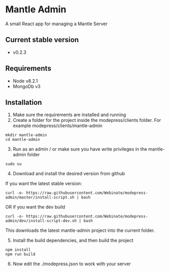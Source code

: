 # Mantle Admin
A small React app for managing a Mantle Server

## Current stable version
* v0.2.3

## Requirements
* Node v8.2.1
* MongoDb v3

## Installation

1) Make sure the requirements are installed and running
2) Create a folder for the project inside the modepress/clients folder.
For example modepress/clients/mantle-admin

```
mkdir mantle-admin
cd mantle-admin
```

3) Run as an admin / or make sure you have write privileges in the mantle-admin folder

```
sudo su
```

4) Download and install the desired version from github

If you want the latest stable version:

```
curl -o- https://raw.githubusercontent.com/Webinate/modepress-admin/master/install-script.sh | bash
```

OR if you want the dev build

```
curl -o- https://raw.githubusercontent.com/Webinate/modepress-admin/dev/install-script-dev.sh | bash
```

This downloads the latest mantle-admin project into the current folder.

5) Install the build dependencies, and then build the project

```
npm install
npm run build
```

6) Now edit the ./modepress.json to work with your server
